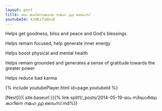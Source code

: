 ```yaml
---
layout: post
title: ഓം മഹ്‌ഔഷധയ നമഹ ൧൧ ടൈംസ്
youtubeId: 4JdKifuHxvE
---
```

 
 
Helps get goodness, bliss and peace and God's blessings
 
Helps remain focused, help generate inner energy 
 
Helps boost physical and mental health 
 
Helps remain grounded and generates a sense of gratitude towards the greater power 
 
Helps reduce bad karma
 
 
 
 


{% include youtubePlayer.html id=page.youtubeId %}
 
[Next]({{ site.baseurl }}{% link  split1/_posts/2014-05-19-ഓം സിദ്ധാർത്ഥ കാറിനെ നമഹ ൧൧ ടൈംസ്.md%})
 
